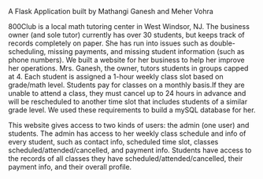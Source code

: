 
A Flask Application built by Mathangi Ganesh and Meher Vohra


800Club is a local math tutoring center in West Windsor, NJ. The business owner (and sole tutor) currently has over 30 students, but keeps track of records completely on paper. She has run into issues such as double-scheduling, missing payments, and missing student information (such as phone numbers). We built a website for her business to help her improve her operations. Mrs. Ganesh, the owner, tutors students in groups capped at 4. Each student is assigned a 1-hour weekly class slot based on grade/math level. Students pay for classes on a monthly basis.If they are unable to attend a class, they must cancel up to 24 hours in advance and will be rescheduled to another time slot that includes students of a similar grade level. We used these requirements to build a mySQL database for her.

This website gives access to two kinds of users: the admin (one user) and students. The admin has access to her weekly class schedule and info of every student, such as contact info, scheduled time slot, classes scheduled/attended/cancelled, and payment info. Students have access to the records of all classes they have scheduled/attended/cancelled, their payment info, and their overall profile.

